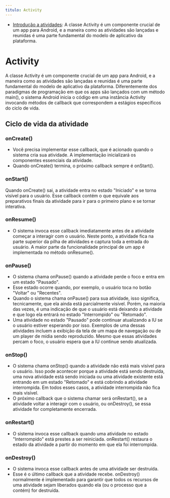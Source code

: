 ```yaml
---
titulo: Activity
---
```

- [Introdução a atividades](https://developer.android.com/guide/components/activities/intro-activities?hl=pt-br): A classe Activity é um componente crucial de um app para Android, e a maneira como as atividades são lançadas e reunidas é uma parte fundamental do modelo de aplicativo da plataforma. 

# Activity

A classe Activity é um componente crucial de um app para Android, e a maneira como as atividades são lançadas e reunidas é uma parte fundamental do modelo de aplicativo da plataforma. Diferentemente dos paradigmas de programação em que os apps são lançados com um método main(), o sistema Android inicia o código em uma instância Activity invocando métodos de callback que correspondem a estágios específicos do ciclo de vida.

## Ciclo de vida da atividade

### onCreate()

- Você precisa implementar esse callback, que é acionado quando o sistema cria sua atividade. A implementação inicializará os componentes essenciais da atividade.
- Quando onCreate() termina, o próximo callback sempre é onStart().

### onStart()

Quando onCreate() sai, a atividade entra no estado "Iniciado" e se torna visível para o usuário. Esse callback contém o que equivale aos preparativos finais da atividade para ir para o primeiro plano e se tornar interativa.

### onResume()

- O sistema invoca esse callback imediatamente antes de a atividade começar a interagir com o usuário. Neste ponto, a atividade fica na parte superior da pilha de atividades e captura toda a entrada do usuário. A maior parte da funcionalidade principal de um app é implementada no método onResume().

### onPause()

- O sistema chama onPause() quando a atividade perde o foco e entra em um estado "Pausado".
- Esse estado ocorre quando, por exemplo, o usuário toca no botão "Voltar" ou "Recentes".
- Quando o sistema chama onPause() para sua atividade, isso significa, tecnicamente, que ela ainda está parcialmente visível. Porém, na maioria das vezes, é uma indicação de que o usuário está deixando a atividade e que logo ela entrará no estado "Interrompido" ou "Retomado".
- Uma atividade no estado "Pausado" pode continuar atualizando a IU se o usuário estiver esperando por isso. Exemplos de uma dessas atividades incluem a exibição da tela de um mapa de navegação ou de um player de mídia sendo reproduzido. Mesmo que essas atividades percam o foco, o usuário espera que a IU continue sendo atualizada.

### onStop()

- O sistema chama onStop() quando a atividade não está mais visível para o usuário. Isso pode acontecer porque a atividade está sendo destruída, uma nova atividade está sendo iniciada ou uma atividade existente está entrando em um estado "Retomado" e está cobrindo a atividade interrompida. Em todos esses casos, a atividade interrompida não fica mais visível.
- O próximo callback que o sistema chamar será onRestart(), se a atividade voltar a interagir com o usuário, ou onDestroy(), se essa atividade for completamente encerrada.

### onRestart()

- O sistema invoca esse callback quando uma atividade no estado "Interrompido" está prestes a ser reiniciada. onRestart() restaura o estado da atividade a partir do momento em que ela foi interrompida.

### onDestroy()

- O sistema invoca esse callback antes de uma atividade ser destruída.
- Esse é o último callback que a atividade recebe. onDestroy() normalmente é implementado para garantir que todos os recursos de uma atividade sejam liberados quando ela (ou o processo que a contém) for destruída.
